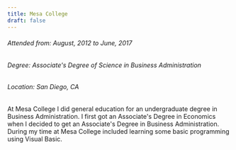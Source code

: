 ```yaml
---
title: Mesa College
draft: false
---
```


###### Attended from: August, 2012 to June, 2017

###### Degree: Associate's Degree of Science in Business Administration

###### Location: San Diego, CA

At Mesa College I did general education for an undergraduate degree in Business Administration. I first got an Associate's
Degree in Economics when I decided to get an Associate's Degree in Business Administration. During my time at Mesa College
included learning some basic programming using Visual Basic.
